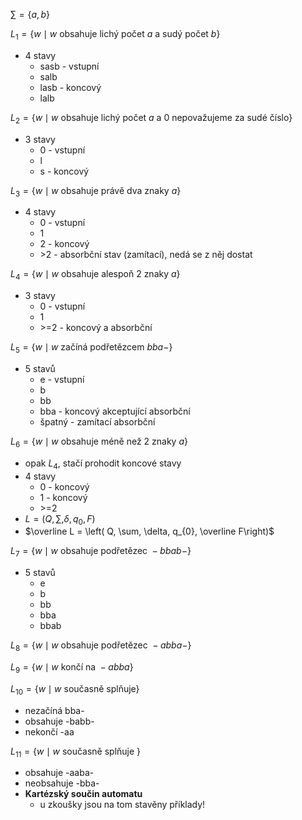 $\sum = \{ a,b \}$

$L_{1} = \{ w \mid w \text{ obsahuje lichý počet } a \text{ a sudý počet } b \}$
- 4 stavy
	- sasb - vstupní
	- salb
	- lasb - koncový
	- lalb

$L_{2} = \{ w \mid w \text{ obsahuje lichý počet } a \text{ a 0 nepovažujeme za sudé číslo} \}$
- 3 stavy
	- 0 - vstupní
	- l
	- s - koncový

$L_{3} = \{ w \mid w \text{ obsahuje právě dva znaky } a \}$
- 4 stavy
	- 0 - vstupní
	- 1
	- 2 - koncový
	- \>2 - absorbční stav (zamítací), nedá se z něj dostat

$L_{4} = \{ w \mid w \text{ obsahuje alespoň 2 znaky } a \}$
- 3 stavy
	- 0 - vstupní
	- 1 
	- \>=2 - koncový a absorbční

$L_{5} = \{ w \mid w \text{ začíná podřetězcem } bba- \}$
- 5 stavů
	- e - vstupní
	- b
	- bb
	- bba - koncový akceptující absorbční
	- špatný - zamítací absorbční

$L_{6} = \{ w \mid w \text{ obsahuje méně než 2 znaky } a \}$
- opak $L_{4}$, stačí prohodit koncové stavy
- 4 stavy
	- 0 - koncový
	- 1 - koncový
	- \>=2
- $L = \left( Q, \sum, \delta, q_{0}, F\right)$
- $\overline L = \left( Q, \sum, \delta, q_{0}, \overline F\right)$

$L_{7} = \{ w \mid w \text{ obsahuje podřetězec } -bbab- \}$
- 5 stavů
	- e
	- b
	- bb
	- bba
	- bbab

$L_{8} = \{ w \mid w \text{ obsahuje podřetězec } -abba- \}$

$L_{9} = \{ w \mid w \text{ končí na } -abba \}$

$L_{10} = \{ w \mid w \text{ současně splňuje} \}$
- nezačíná bba-
- obsahuje -babb-
- nekončí -aa

$L_{11} = \{ w \mid w \text{ současně splňuje } \}$
- obsahuje -aaba-
- neobsahuje -bba-
- **Kartézský součin automatu**
	- u zkoušky jsou na tom stavěny příklady!